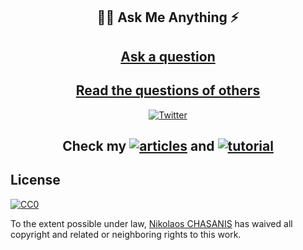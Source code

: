 
<h2 align=center>
✍🏽 Ask Me Anything ⚡
</h2>
<h2 align=center>
<a href="../../issues/new">Ask a question</a>
</h2>
<h2 align=center>
<a href="../../issues?q=is%3Aissue+is%3Aclosed+sort%3Aupdated-desc"> Read the questions of others</a>
</h2>
<p align="center">
<a href="https://twitter.com/ChasanisNickos"><img alt="Twitter" src="https://img.shields.io/twitter/follow/ChasanisNickos.svg?style=social"></a>
</p>
<h2 align=center>
Check my <a href="https://nikolaoschasanis.com/series/architecture"><img alt="articles" src="https://badgen.net/badge/icon/Articles?icon=chrome&label"></a> and <a href="https://nikolaoschasanis.com/series/tutorials"><img alt="tutorial" src="https://badgen.net/badge/icon/Tutorials?icon=chrome&label"></a>
</h2>



## License

[![CC0](http://mirrors.creativecommons.org/presskit/buttons/88x31/svg/cc-zero.svg)](https://creativecommons.org/publicdomain/zero/1.0/)

To the extent possible under law, [Nikolaos CHASANIS](https://nikolaoschasanis.com) has waived all copyright and related or neighboring rights to this work.
